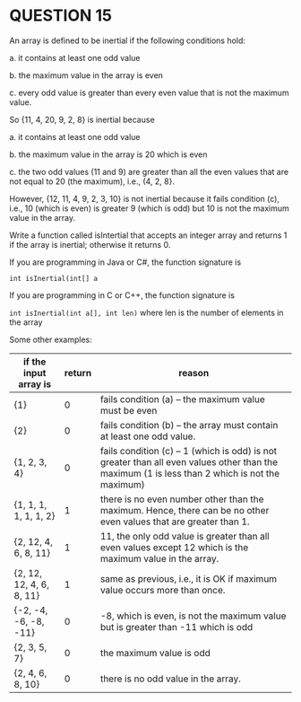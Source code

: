 # QUESTION 15

An array is defined to be inertial if the following conditions hold:

a. it contains at least one odd value

b. the maximum value in the array is even

c. every odd value is greater than every even value that is not the maximum value.

So {11, 4, 20, 9, 2, 8} is inertial because

a. it contains at least one odd value

b. the maximum value in the array is 20 which is even

c. the two odd values (11 and 9) are greater than all the even values that are not equal to 20 (the maximum), i.e., (4, 2, 8}.

However, {12, 11, 4, 9, 2, 3, 10} is not inertial because it fails condition (c), i.e., 10 (which is even) is greater 9 (which is odd) but 10 is not the maximum value in the array.

Write a function called isIntertial that accepts an integer array and returns 1 if the array is inertial; otherwise it returns 0.

If you are programming in Java or C#, the function signature is

`int isInertial(int[] a`

If you are programming in C or C++, the function signature is

`int isInertial(int a[], int len)` where len is the number of elements in the array

Some other examples:

| if the input array is    | return | reason                                                                                                                                        |
| ------------------------ | ------ | --------------------------------------------------------------------------------------------------------------------------------------------- |
| {1}                      | 0      | fails condition (a) – the maximum value must be even                                                                                          |
| {2}                      | 0      | fails condition (b) – the array must contain at least one odd value.                                                                          |
| {1, 2, 3, 4}             | 0      | fails condition (c) – 1 (which is odd) is not greater than all even values other than the maximum (1 is less than 2 which is not the maximum) |
| {1, 1, 1, 1, 1, 1, 2}    | 1      | there is no even number other than the maximum. Hence, there can be no other even values that are greater than 1.                             |
| {2, 12, 4, 6, 8, 11}     | 1      | 11, the only odd value is greater than all even values except 12 which is the maximum value in the array.                                     |
| {2, 12, 12, 4, 6, 8, 11} | 1      | same as previous, i.e., it is OK if maximum value occurs more than once.                                                                      |
| {-2, -4, -6, -8, -11}    | 0      | -8, which is even, is not the maximum value but is greater than -11 which is odd                                                              |
| {2, 3, 5, 7}             | 0      | the maximum value is odd                                                                                                                      |
| {2, 4, 6, 8, 10}         | 0      | there is no odd value in the array.                                                                                                           |
